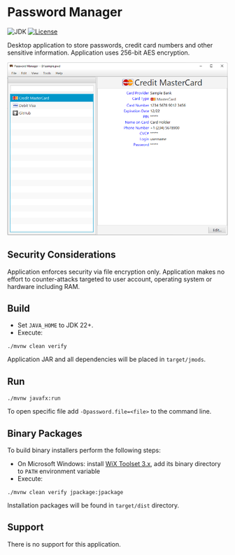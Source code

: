 # Password Manager

![JDK](https://www.panteleyev.org/badges/java-22.svg)
[![License](https://www.panteleyev.org/badges/license.svg)](LICENSE)

Desktop application to store passwords, credit card numbers and other sensitive information. 
Application uses 256-bit AES encryption.

![Screenshot](docs/main-window.png)

## Security Considerations

Application enforces security via file encryption only. Application makes no effort to counter-attacks targeted 
to user account, operating system or hardware including RAM.

## Build

* Set ```JAVA_HOME``` to JDK 22+.
* Execute:

```shell script
./mvnw clean verify
```

Application JAR and all dependencies will be placed in ```target/jmods```.

## Run

```shell script
./mvnw javafx:run
```

To open specific file add ```-Dpassword.file=<file>``` to the command line.

## Binary Packages

To build binary installers perform the following steps:
* On Microsoft Windows: install [WiX Toolset 3.x](https://github.com/wixtoolset/wix3/releases), add its binary 
directory to ```PATH``` environment variable
* Execute:

```shell script
./mvnw clean verify jpackage:jpackage
```

Installation packages will be found in ```target/dist``` directory.

## Support

There is no support for this application.
